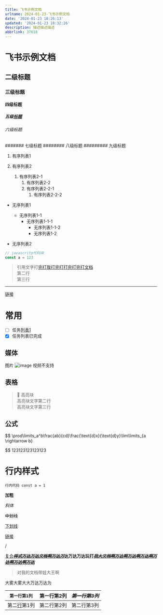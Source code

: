 ```yaml
---
title: 飞书示例文档
urlname: 2024-01-23-飞书示例文档
date: '2024-01-23 18:26:13'
updated: '2024-01-23 18:32:26'
description: 描述描述描述
abbrlink: 37618
---
```

# 飞书示例文档
## 二级标题
### 三级标题
#### 四级标题
##### 五级[标题](https://github.com/halo-sigs/vscode-extension-halo/)
###### 六级标题
####### 七级标题
######## 八级标题
######### 九级标题
1. 有序列表1

1. 有序列表2
	1. 有序列表2-1
		1. 有序列表2-2
		1. 有序列表2-2-1
			1. 有序列表2-2-2
		
- 无序列表1
	- 无序列表1-1
		- 无序列表1-1-1
			- 无序列表1-1-2
			- 无序列表1-2
	
- 无序列表2

```javascript
// javascritp代码块
const a = 123
```
> 引用文字打[完打我打完打打完打完打文档](https://github.com/halo-sigs/vscode-extension-halo/)  
> 第二行  
> 第三行
---
[链接](https://elog.1874.cool)
# 常用
- [ ] 任务[列表1](https://github.com/halo-sigs/vscode-extension-halo/)
- [x] 任务列表已完成
## 媒体
图片
![image](https://cdn.cnzw.top/blog/NWYUbwTfWoUkWpxtuYGcgVtnnuN.jpeg)
视频不支持

## 表格


> 🦄 高亮块  
> 高亮块文字第二行  
> 高亮块文字第三行
## 公式
$$
\prod\limits_a^b\frac{ab}{cd}\frac{\text{d}x}{\text{d}y}\lim\limits_{a \rightarrow b}

$$
123123123123123
# 行内样式
`行内代码 const a = 1`

**加粗**

_斜体_

~~中划线~~

<u>下划线</u>

[链接](https://elog.1874.cool/)



/

[复合](https://elog.1874.cool/)~~_<u>**样式万达万达文档啊万达万**</u>_~~**达万达万达玩打**~~_<u>**我大文档啊万达啊万达啊万达啊万达啊万达啊万达**</u>_~~

> 对我的文档带娃大王啊

大雾大雾大大万达万达为

| `第一行第1列`                          | **第一行第2列** | ~~_**第一行第3列**_~~ |
| --------------------------------- | ---------- | ---------------- |
| 第二[行](https://elog.1874.cool/)第1列 | 第二行第2列     | 第二行第3列           |


